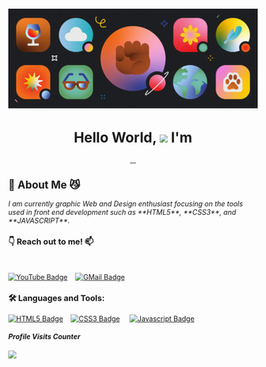 [![Discord blog post image](img/611be3459c47a184461e7358_1_GjDtiXmt6O9LQzqFhxfzOQ.png)](https://assets-global.website-files.com/5f9072399b2640f14d6a2bf4/611be3459c47a184461e7358_1_GjDtiXmt6O9LQzqFhxfzOQ.png)

<!-- Intro Section -->
<h1 align="center"> Hello World, <img src="https://media.giphy.com/media/hvRJCLFzcasrR4ia7z/giphy.gif" width="40px"> I'm</h1>
<p align="center">
    <a href="https://github.com/rayanthoney" target="_blank" >
    <img height="35px" src="https://img.shields.io/badge/-M%20I%20R%20E%20Y%20A-fac90c?style=plastic&for-the-badge&labelColor=1a1f1b&logo=Apache&logoColor=b39700  " alt="">&nbsp;&nbsp;
    <img height="35px"  src="https://img.shields.io/badge/-E%20L%20I%20S%20S%20E-6cb7a0?style=plastic&for-the-badge&labelColor=1a1f1b&logo=ApacheKylin&logoColor=b39700  " alt="">
    </a>
</p>

<!-- About Me Section -->
<h2> 🐾 About Me 😼 </h2>
<p align+"left">
<em> I am currently graphic Web and Design enthusiast focusing on the tools used in front end development such as **HTML5**, **CSS3**, and **JAVASCRIPT**. </em>
</p>


<!-- Social Media Section -->

<h3 align="left"> 👇 Reach out to me! 📫 </h3>
<br>

[![YouTube Badge](https://img.shields.io/badge/-MireyaElisse-e74c3c?style=plastic&for-the-badge&labelColor=black&logo=youtube&logoColor=white)](https://www.youtube.com/channel/UCYDr7Mv7Cbq88L_JB-hM4Yg)&nbsp;&nbsp;&nbsp;
[![GMail Badge](https://img.shields.io/badge/-mireyaelisse@gmail-c0392b?style=plastc&for-the-badge&labelColor=black&logo=gmail&logoColor=white)](mailto:mireyaelisse@gmail.com)

<h3 align+"left"> 🛠️ Languages and Tools: </h3>

[![HTML5 Badge](https://img.shields.io/badge/-HTML-E44D26?style=plastiic&for-the-badge&labelColor=black&logo=html5&logoColor=E44D26)](#)&nbsp;&nbsp;&nbsp;&nbsp;[![CSS3 Badge](https://img.shields.io/badge/-CSS-1572B6?&style=plastic&for-the-badge&labelColor=black&logo=css3&logoColor=1572B6)](#)&nbsp;&nbsp;&nbsp;&nbsp;
[![Javascript Badge](https://img.shields.io/badge/-Javascript-F0DB4F?style=plastic&for-the-badge&labelColor=black&logo=javascript&logoColor=F0DB4F)](#)&nbsp;&nbsp;&nbsp;
<br>

_<h4 align="left">Profile Visits Counter<h4>_

![](https://komarev.com/ghpvc/?username=mireyaelisse-username&color=a771a5&style=plastic&label=WELCOME+VISITORS)
